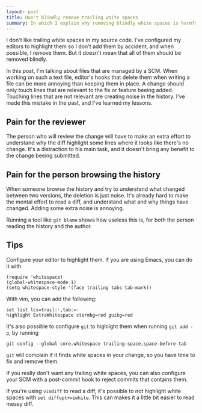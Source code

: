 ```yaml
---
layout: post
title: Don't blindly remove trailing white spaces
summary: In which I explain why removing blindly white spaces is harmful
---
```


I don't like trailing white spaces in my source code. I've configured my editors to highlight them
so I don't add them by accident, and when possible, I remove them. But it doesn't mean that all of
them should be removed blindly.

In this post, I'm talking about files that are managed by a SCM. When working on such a text file,
editor's hooks that delete them when writing a file can be more annoying than keeping them in place.
A change should only touch lines that are relevant to the fix or feature beeing added. Touching
lines that are not relevant are creating noise in the history. I've made this mistake in the past,
and I've learned my lessons.

## Pain for the reviewer

The person who will review the change will have to make an extra effort to understand why the diff
highlight some lines where it looks like there's no change. It's a distraction to his main task, and
it doesn't bring any benefit to the change beeing submitted.

## Pain for the person browsing the history

When someone browse the history and try to understand what changed between two versions, the
deletion is just noise. It's already hard to make the mental effort to read a diff, and understand
what and why things have changed. Adding some extra noise is annoying.

Running a tool like `git blame` shows how useless this is, for both the person reading the history
and the author.

## Tips

Configure your editor to highlight them. If you are using Emacs, you can do it with

```
(require 'whitespace)
(global-whitespace-mode 1)
(setq whitespace-style '(face trailing tabs tab-mark))
```

With vim, you can add the following:

```
set list lcs=trail:·,tab:»·
highlight ExtraWhitespace ctermbg=red guibg=red
```

It's also possible to configure `git` to highlight them when running `git add -p`, by running

```
git config --global core.whitespace trailing-space,space-before-tab
```

`git` will complain if it finds white spaces in your change, so you have time to fix and remove
them.

If you really don't want any trailing white spaces, you can also configure your SCM with a
post-commit hook to reject commits that contains them.

If you're using `vimdiff` to read a diff, it's possible to not highlight white spaces with `set
diffopt+=iwhite`. This can makes it a little bit easier to read messy diff.
